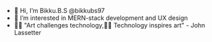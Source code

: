 - 👋 Hi, I’m Bikku.B.S @bikkubs97
- 👀 I’m interested in MERN-stack development and UX design
- 🧑‍🎨  "Art challenges technology,👨‍💻 Technology inspires art" - John Lassetter

<!---
bikkubs97/bikkubs97 is a ✨ special ✨ repository because its `README.md` (this file) appears on your GitHub profile.
You can click the Preview link to take a look at your changes.
--->

